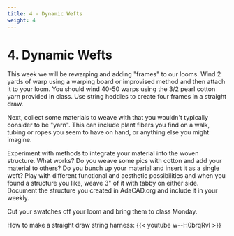 ```yaml
---
title: 4 - Dynamic Wefts
weight: 4
---
```


# 4. Dynamic Wefts

This week we will be rewarping and adding "frames" to our looms. Wind 2 yards of warp using a warping board or improvised method and then attach it to your loom. You should wind 40-50 warps using the 3/2 pearl cotton yarn provided in class.  Use string heddles to create four frames in a straight draw. 

Next, collect some materials to weave with that you wouldn't typically consider to be "yarn". This can include plant fibers you find on a walk, tubing or ropes you seem to have on hand, or anything else you might imagine. 

Experiment with methods to integrate your material into the woven structure. What works? Do you weave some pics with cotton and add your material to others? Do you bunch up your material and insert it as a single weft? Play with different functional and aesthetic possibilities and when you found a structure you like, weave 3" of it with tabby on either side. Document the structure you created in AdaCAD.org and include it in your weekly.

Cut your swatches off your loom and bring them to class Monday.

How to make a straight draw string harness: 
{{< youtube w--H0brqRvI >}}



<!-- 
# 4. Dynamic Wefts

This week, try to weave something other than "yarn". Ideas include tubing, monofilament, shape memory alloys, paper, elatic or others you might think of.

Use [AdaCAD](http://adacad.org) to design a compound structure to use when you work with this material. 

Work with your partner to warp your loom with  1 - 2 yards of cloth, 4-5 inches wide at any density you wish (though 10 epi is probably best with the yarns we'll give you). Create at least 4 shafts/harnesses (though this will largely depend on your structure...so coordinate with your partner)  -->










